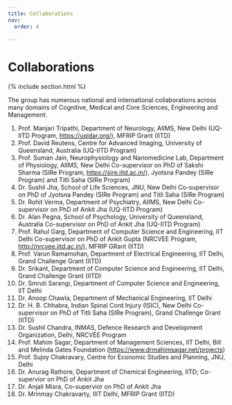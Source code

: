 ```yaml
---
title: Collaborations
nav:
  order: 4
  
---
```


# <i class="fas fa-feather-alt"></i>Collaborations

{% include section.html %}

The group has numerous national and international collaborations across many domains of Cognitive, Medical and Core Sciences, Engineering and Management. 

1. Prof. Manjari Tripathi, Department of Neurology, AIIMS, New Delhi (UQ-IITD Program, https://uqidar.org/), MFRIP Grant (IITD)                       
2. Prof. David Reutens, Centre for Advanced Imaging, University of Queensland, Australia (UQ-IITD Program)
3. Prof. Suman Jain, Neurophysiology and Nanomedicine Lab, Department of Physiology, AIIMS, New Delhi
   Co-supervisor on PhD of Sakshi Sharma (SIRe Program, https://sire.iitd.ac.in/), Jyotsna Pandey (SIRe Program) and Titli Saha (SIRe Program)
4.	Dr. Sushil Jha, School of Life Sciences, JNU, New Delhi
    Co-supervisor on PhD of Jyotsna Pandey (SIRe Program) and Titli Saha (SIRe Program)
5.	Dr. Rohit Verma, Department of Psychiatry, AIIMS, New Delhi
    Co-supervisor on PhD of Ankit Jha (UQ-IITD Program)
6.	Dr. Alan Pegna, School of Psychology, University of Queensland, Australia
    Co-supervisor on PhD of Ankit Jha (UQ-IITD Program)
7. Prof. Rahul Garg, Department of Computer Science and Engineering, IIT Delhi
    Co-supervisor on PhD of Ankit Gupta (NRCVEE Program, http://nrcvee.iitd.ac.in/), MFRIP GRant (IITD)
8. Prof. Varun Ramamohan, Department of Electrical Engineering, IIT Delhi, Grand Challenge Grant (IITD)
9. Dr. Srikant, Department of Computer Science and Engineering, IIT Delhi, Grand Challenge Grant (IITD)
10. Dr. Smruti Sarangi, Department of Computer Science and Engineering, IIT Delhi
11. Dr. Anoop Chawla, Department of Mechanical Engineering, IIT Delhi
12. Dr. H. B. Chhabra, Indian Spinal Cord Injury (ISIC), New Delhi
Co-supervisor on PhD of Titli Saha (SIRe Program), Grand Challenge Grant (IITD)
13. Dr. Sushil Chandra, INMAS, Defence Research and Development Organization, Delhi, NRCVEE Program
14. Prof. Mahim Sagar, Department of Management Sciences, IIT Delhi, Bill and Melinda Gates Foundation (https://www.drmahimsagar.net/projects)
15. Prof. Sujoy Chakravary, Centre for Economic Studies and Planning, JNU, Delhi
16. Dr. Anurag Rathore, Department of Chemical Engineering, IITD; Co-supervior on PhD of Ankit Jha
17. Dr. Anjali Misra, Co-supervior on PhD of Ankit Jha
18. Dr. Mrinmay Chakravarty, IIIT Delhi, MFRIP Grant (IITD)





